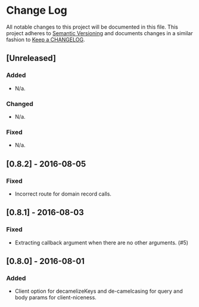 # Change Log

All notable changes to this project will be documented in this file. This
project adheres to [Semantic Versioning](http://semver.org/) and documents changes in a similar fashion to [Keep a CHANGELOG](http://keepachangelog.com/).


## [Unreleased]
### Added
- N/a.

### Changed
- N/a.

### Fixed
- N/a.

## [0.8.2] - 2016-08-05
### Fixed
- Incorrect route for domain record calls.

## [0.8.1] - 2016-08-03
### Fixed
- Extracting callback argument when there are no other arguments. (#5)


## [0.8.0] - 2016-08-01
### Added
- Client option for decamelizeKeys and de-camelcasing for query and body params for client-niceness.
